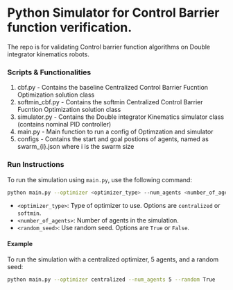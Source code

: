 ﻿# Python Simulator for Control Barrier function verification.

 The repo is for validating Control barrier function algorithms on Double integrator kinematics robots.


### Scripts & Functionalities

1. cbf.py - Contains the baseline Centralized Control Barrier Fucntion Optimization solution class
2. softmin_cbf.py - Contains the softmin Centralized Control Barrier Fucntion Optimization solution class
3. simulator.py - Contains the Double integrator Kinematics simulator class (contains nominal PID controller)
4. main.py - Main function to run a config of Optimzation and simulator
5. configs - Contains the start and goal postions of agents, named as swarm_{i}.json where i is the swarm size


### Run Instructions

To run the simulation using `main.py`, use the following command:

```bash
python main.py --optimizer <optimizer_type> --num_agents <number_of_agents> --random <random_seed>
```

- `<optimizer_type>`: Type of optimizer to use. Options are `centralized` or `softmin`.
- `<number_of_agents>`: Number of agents in the simulation.
- `<random_seed>`: Use random seed. Options are `True` or `False`.

#### Example

To run the simulation with a centralized optimizer, 5 agents, and a random seed:

```bash
python main.py --optimizer centralized --num_agents 5 --random True
```